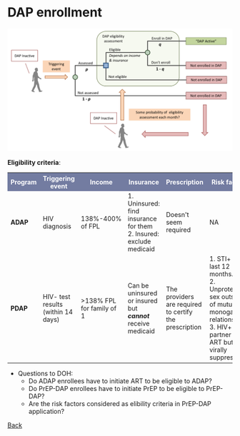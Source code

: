# DAP enrollment

![enroll](figures/DAPenroll.png)

**Eligibility criteria**: 
<table>
<tr><th bgcolor="#737CA1"><font COLOR="#FFFFFF"><strong>Program</strong></font></th><th bgcolor="#737CA1"><font COLOR="#FFFFFF"><strong>Triggering event</strong></font></th><th bgcolor="#737CA1"><font COLOR="#FFFFFF"><strong>Income</strong></font></font></th><th bgcolor="#737CA1"><font COLOR="#FFFFFF"><strong>Insurance</strong></font></th><th bgcolor="#737CA1"><font COLOR="#FFFFFF"><strong>Prescription</strong></font></th><th bgcolor="#737CA1"><font COLOR="#FFFFFF"><strong>Risk factors</strong></font></font></th></tr>

<tr><td><b>ADAP</b></td><td>HIV diagnosis</td><td>138%-400% of FPL</td><td>1. Uninsured: find insurance for them<br>2. Insured: exclude medicaid</td><td>Doesn't seem required</td><td>NA</td></tr>

<tr><td><b>PDAP</b></td><td>HIV- test results (within 14 days)</td><td>>138% FPL for family of 1</td><td>Can be uninsured or insured but <i><b>cannot</i></b> receive medicaid</td><td>The providers are required to certify the prescription</td><td>1. STI+ in the last 12 months.<br>2. Unprotected sex outside of mutually monogamous relationship.<br>3. HIV+ partner is on ART but not virally suppressed.</td></tr>
</table>

* Questions to DOH: 
    - Do ADAP enrollees have to initiate ART to be eligible to ADAP? 
    - Do PrEP-DAP enrollees have to initiate PrEP to be eligible to PrEP-DAP? 
    - Are the risk factors considered as elibility criteria in PrEP-DAP application? 

<a href="ModuleSum.md#DAPenroll">Back</a>